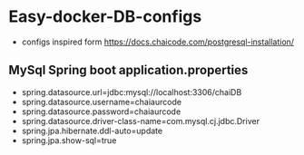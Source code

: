 # Easy-docker-DB-configs

- configs inspired form https://docs.chaicode.com/postgresql-installation/

## MySql Spring boot application.properties

- spring.datasource.url=jdbc:mysql://localhost:3306/chaiDB
- spring.datasource.username=chaiaurcode
- spring.datasource.password=chaiaurcode
- spring.datasource.driver-class-name=com.mysql.cj.jdbc.Driver
- spring.jpa.hibernate.ddl-auto=update
- spring.jpa.show-sql=true
